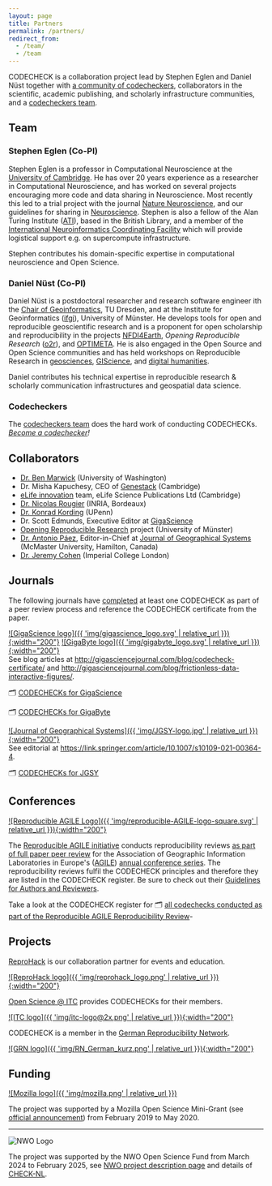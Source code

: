 ```yaml
---
layout: page
title: Partners
permalink: /partners/
redirect_from:
  - /team/
  - /team
---
```


CODECHECK is a collaboration project lead by Stephen Eglen and Daniel Nüst together with [a community of codecheckers](/get-involved), collaborators in the scientific, academic publishing, and scholarly infrastructure communities, and a [codecheckers team](https://github.com/codecheckers/codecheckers/).

## Team

### Stephen Eglen (Co-PI)

Stephen Eglen is a professor in Computational Neuroscience at the [University of Cambridge](https://www.cam.ac.uk/).
He has over 20 years experience as a researcher in Computational Neuroscience, and has worked on several projects encouraging more code and data sharing in Neuroscience.
Most recently this led to a trial project with the journal [Nature Neuroscience](https://www.nature.com/articles/nn.4579), and our guidelines for sharing in [Neuroscience](https://www.nature.com/articles/nn.4550).
Stephen is also a fellow of the Alan Turing Institute ([ATI](https://www.turing.ac.uk/)), based in the British Library, and a member of the [International Neuroinformatics Coordinating Facility](https://incf.org) which will provide logistical support e.g. on supercompute infrastructure.

Stephen contributes his domain-specific expertise in computational neuroscience and Open Science.

### Daniel Nüst (Co-PI)

Daniel Nüst is a postdoctoral researcher and research software engineer ith the [Chair of Geoinformatics](https://tu-dresden.de/bu/umwelt/geo/geoinformatik/die-professur?set_language=en), TU Dresden, and at the Institute for Geoinformatics ([ifgi](https://www.uni-muenster.de/Geoinformatics/en/)), University of Münster.
He develops tools for open and reproducible geoscientific research and is a proponent for open scholarship and reproducibility in the projects [NFDI4Earth](https://nfdi4earth.de/), _Opening Reproducible Research_ ([o2r](https://o2r.info)), and [OPTIMETA](https://projects.tib.eu/optimeta).
He is also engaged in the Open Source and Open Science communities and has held workshops on Reproducible Research in [geosciences](https://vickysteeves.gitlab.io/repro-papers/), [GIScience](https://o2r.info/reproducible-agile/), and [digital humanities](https://zenodo.org/record/1299031).

Daniel contributes his technical expertise in reproducible research & scholarly communication infrastructures and geospatial data science.

### Codecheckers

The [codecheckers team](https://github.com/codecheckers/codecheckers) does the hard work of conducting CODECHECKs.
_[Become a codechecker](/get-involved)!_

## Collaborators

- [Dr. Ben Marwick](https://faculty.washington.edu/bmarwick/) (University of Washington)
- Dr. Misha Kapuchesy, CEO of [Genestack](https://genestack.com/) (Cambridge)
- [eLife innovation](https://elifesciences.org/about/technology) team, eLife Science Publications Ltd (Cambridge)
- [Dr. Nicolas Rougier](https://www.labri.fr/perso/nrougier/) (INRIA, Bordeaux)
- [Dr. Konrad Kording](http://koerding.com/) (UPenn)
- Dr. Scott Edmunds, Executive Editor at [GigaScience](https://academic.oup.com/gigascience)
- [Opening Reproducible Research](https://o2r.info) project (University of Münster)
- [Dr. Antonio Páez](https://www.science.mcmaster.ca/ees/component/comprofiler/userprofile/paezha.html), Editor-in-Chief at [Journal of Geographical Systems](https://www.springer.com/journal/10109) (McMaster University, Hamilton, Canada)
- [Dr. Jeremy Cohen](https://www.imperial.ac.uk/people/jeremy.cohen) (Imperial College London)

## Journals

The following journals have [completed](/register) at least one CODECHECK as part of a peer review process and reference the CODECHECK certificate from the paper.

[![GigaScience logo]({{ 'img/gigascience_logo.svg' | relative_url }}){:width="200"}](https://academic.oup.com/gigascience) [![GigaByte logo]({{ 'img/gigabyte_logo.svg' | relative_url }}){:width="200"}](https://gigabytejournal.com/)
<br />See blog articles at <http://gigasciencejournal.com/blog/codecheck-certificate/> and <http://gigasciencejournal.com/blog/frictionless-data-interactive-figures/>.

🗂️ [CODECHECKs for GigaScience](https://codecheck.org.uk/register/venues/journals/gigascience/)

🗂️ [CODECHECKs for GigaByte](https://codecheck.org.uk/register/venues/journals/gigabyte/)

[![Journal of Geographical Systems]({{ 'img/JGSY-logo.jpg' | relative_url }}){:width="200"}](https://www.springer.com/journal/10109)
<br />See editorial at <https://link.springer.com/article/10.1007/s10109-021-00364-4>.

🗂️ [CODECHECKs for JGSY](https://codecheck.org.uk/register/venues/journals/j_geogr_syst/)

## Conferences

[![Reproducible AGILE Logo]({{ 'img/reproducible-AGILE-logo-square.svg' | relative_url }}){:width="200"}](https://reproducible-agile.github.io/)

The [Reproducible AGILE initiative](https://reproducible-agile.github.io/) conducts reproducibility reviews [as part of full paper peer review](https://www.agile-giscience-series.net/review_process.html) for the Association of Geographic Information Laboratories in Europe's ([AGILE](https://agile-gi.eu/)) [annual conference series](https://agile-gi.eu/conferences/).
The reproducibility reviews fulfil the CODECHECK principles and therefore they are listed in the CODECHECK register.
Be sure to check out their [Guidelines for Authors and Reviewers](https://doi.org/10.17605/OSF.IO/CB7Z8).

Take a look at the CODECHECK register for 🗂️ [all codechecks conducted as part of the Reproducible AGILE Reproducibility Review](https://codecheck.org.uk/register/venues/conferences/agilegis/)-

## Projects

[ReproHack](https://www.reprohack.org/) is our collaboration partner for events and education.

[![ReproHack logo]({{ 'img/reprohack_logo.png' | relative_url }}){:width="200"}](https://www.reprohack.org/)

[Open Science @ ITC](https://www.itc.nl/research/open-science/codecheck/) provides CODECHECKs for their members.

[![ITC logo]({{ 'img/itc-logo@2x.png' | relative_url }}){:width="200"}](https://www.itc.nl/research/open-science/codecheck/)

CODECHECK is a member in the [German Reproducibility Network](https://reproducibilitynetwork.de/).

[![GRN logo]({{ 'img/RN_German_kurz.png' | relative_url }}){:width="200"}](https://reproducibilitynetwork.de/)

## Funding

[![Mozilla logo]({{ 'img/mozilla.png' | relative_url }})](https://foundation.mozilla.org)

The project was supported by a Mozilla Open Science Mini-Grant (see [official announcement](https://medium.com/read-write-participate/meet-mozillas-latest-open-science-awardees-cfa45348e5d5)) from February 2019 to May 2020.

--------

![NWO Logo](https://www.nwo.nl/themes/custom/nwo/assets/images/logo.svg?v=24)

The project was supported by the NWO Open Science Fund from March 2024 to February 2025, see [NWO project description page](https://www.nwo.nl/en/projects/osf232063) and details of [CHECK-NL](/nl).
